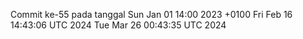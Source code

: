 Commit ke-55 pada tanggal Sun Jan 01 14:00 2023 +0100
Fri Feb 16 14:43:06 UTC 2024
Tue Mar 26 00:43:35 UTC 2024
